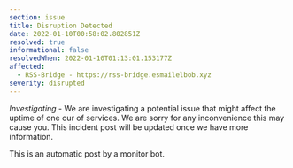```yaml
---
section: issue
title: Disruption Detected
date: 2022-01-10T00:58:02.802851Z
resolved: true
informational: false
resolvedWhen: 2022-01-10T01:13:01.153177Z
affected:
  - RSS-Bridge - https://rss-bridge.esmailelbob.xyz
severity: disrupted
---
```

*Investigating* - We are investigating a potential issue that might affect the uptime of one our of services. We are sorry for any inconvenience this may cause you. This incident post will be updated once we have more information.

This is an automatic post by a monitor bot.
        